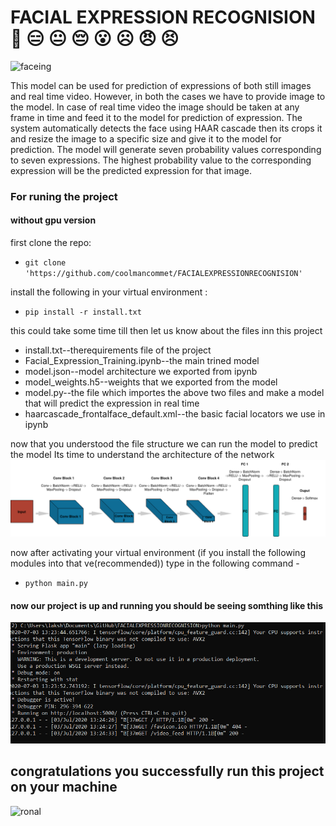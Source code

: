 # FACIAL EXPRESSION RECOGNISION :slightly_smiling_face:  	:expressionless: :neutral_face: :pensive: :open_mouth: :frowning_face: :angry: :persevere:

![faceing](https://www.noldus.com/images/content-blog/facereader-authority-element-reliability-performance-emotions-two-rows-illustration.jpg)

This model can be used for prediction of expressions of both still images and real time video. However, in both the cases we have to provide image to the model. In case of real time video the image should be taken at any frame in time and feed it to the model for prediction of expression. The system automatically detects the face using HAAR cascade then its crops it and resize the image to a specific size and give it to the model for prediction. The model will generate seven probability values corresponding to seven expressions. The highest probability value to the corresponding expression will be the predicted expression for that image.

### For runing the project 
#### without gpu version 
first clone the repo:
* `git clone 'https://github.com/coolmancommet/FACIALEXPRESSIONRECOGNISION'`

install the following in your virtual environment :
* `pip install -r install.txt`

this could take some time till then let us know about the files inn this project

* install.txt--therequirements file of the project
* Facial_Expression_Training.ipynb--the main trined model 
* model.json--model architecture we exported from ipynb
* model_weights.h5--weights that we exported from the model 
* model.py--the file which importes the above two files and make a model that will predict the expression in real time 
* haarcascade_frontalface_default.xml--the basic facial locators we use in ipynb

now that you understood the file structure we can run the model to predict the model 
Its time to understand the architecture of the network
![arcchi](https://github.com/coolmancommet/FACIALEXPRESSIONRECOGNISION/blob/master/model.png)

now after activating your virtual environment (if you install the following modules into that ve(recommended))
type in the following command -

* `python main.py`

#### now our project is up and running you should be seeing somthing like this 
![annot](https://github.com/coolmancommet/FACIALEXPRESSIONRECOGNISION/blob/master/.ipynb_checkpoints/Annotation%202020-07-03%20132549.png)

## congratulations you successfully run this project on your machine 
![ronal](https://miro.medium.com/max/1575/1*7plHCvC13Iny6T1QEqlH1w.gif)
